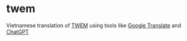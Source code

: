 # twem
Vietnamese translation of [TWEM](https://shintranslations.com/twem-toc/) using tools like [Google Translate](https://translate.google.com/) and [ChatGPT](https://chat.openai.com/)
